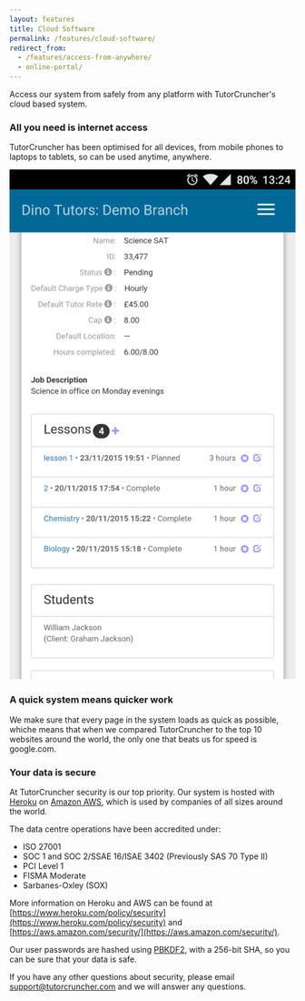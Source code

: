 ```yaml
---
layout: features
title: Cloud Software
permalink: /features/cloud-software/
redirect_from: 
  - /features/access-from-anywhere/
  - online-portal/
---
```

Access our system from safely from any platform with TutorCruncher's cloud based system.

### All you need is internet access

TutorCruncher has been optimised for all devices, from mobile phones to laptops to tablets, so can be used anytime, anywhere.

<a href="/img/features/mobile-job-screenshot.png" data-lightbox="lightbox" class="thumbnail">
  <img src="/img/features/mobile-job-screenshot.png" alt-text="Jobs on mobile devices"/>
</a>

### A quick system means quicker work

We make sure that every page in the system loads as quick as possible, whiche means that when we compared TutorCruncher to the top 10 websites around the world, the only one that beats us for speed is google.com.

### Your data is secure

At TutorCruncher security is our top priority. Our system is hosted with [Heroku](https://www.heroku.com/policy/security) on [Amazon AWS](https://aws.amazon.com/security/), which is used by companies of all sizes around the world.

The data centre operations have been accredited under:

+ ISO 27001
+ SOC 1 and SOC 2/SSAE 16/ISAE 3402 (Previously SAS 70 Type II)
+ PCI Level 1
+ FISMA Moderate
+ Sarbanes-Oxley (SOX)

More information on Heroku and AWS can be found at [https://www.heroku.com/policy/security](https://www.heroku.com/policy/security) and [https://aws.amazon.com/security/](https://aws.amazon.com/security/).

Our user passwords are hashed using [PBKDF2](https://en.wikipedia.org/wiki/PBKDF2), with a 256-bit SHA, so you can be sure that your data is safe.

If you have any other questions about security, please email [support@tutorcruncher.com](mailto:support@tutorcruncher.com) and we will answer any questions.
